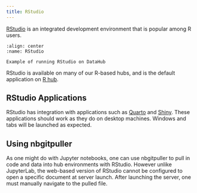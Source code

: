 ```yaml
---
title: RStudio
---
```


[RStudio](https://posit.co/products/open-source/rstudio) is an integrated development environment that is popular among R users.

```{figure} ../images/rstudio.png
:align: center
:name: RStudio

Example of running RStudio on DataHub
```

RStudio is available on many of our R-based hubs, and is the default application on [R hub](https://r.datahub.berkeley.edu).


## RStudio Applications

RStudio has integration with applications such as [Quarto](quarto.md) and [Shiny](shiny.md). These applications should work as they do on desktop machines. Windows and tabs will be launched as expected.

## Using nbgitpuller

As one might do with Jupyter notebooks, one can use nbgitpuller to pull in code and data into hub environments with RStudio. However unlike JupyterLab, the web-based version of RStudio cannot be configured to open a specific document at server launch. After launching the server, one must manually navigate to the pulled file.
